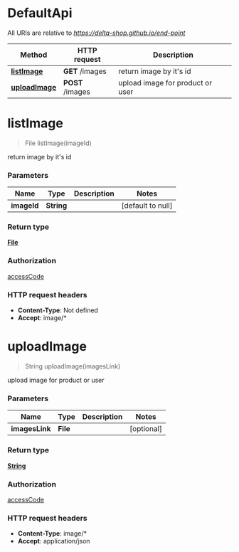 # DefaultApi

All URIs are relative to *https://delta-shop.github.io/end-point*

Method | HTTP request | Description
------------- | ------------- | -------------
[**listImage**](DefaultApi.md#listImage) | **GET** /images | return image by it&#39;s id
[**uploadImage**](DefaultApi.md#uploadImage) | **POST** /images | upload image for product or user


<a name="listImage"></a>
# **listImage**
> File listImage(imageId)

return image by it&#39;s id

### Parameters

Name | Type | Description  | Notes
------------- | ------------- | ------------- | -------------
 **imageId** | **String**|  | [default to null]

### Return type

[**File**](../\Models/file.md)

### Authorization

[accessCode](../README.md#accessCode)

### HTTP request headers

- **Content-Type**: Not defined
- **Accept**: image/*

<a name="uploadImage"></a>
# **uploadImage**
> String uploadImage(imagesLink)

upload image for product or user

### Parameters

Name | Type | Description  | Notes
------------- | ------------- | ------------- | -------------
 **imagesLink** | **File**|  | [optional]

### Return type

[**String**](../\Models/string.md)

### Authorization

[accessCode](../README.md#accessCode)

### HTTP request headers

- **Content-Type**: image/*
- **Accept**: application/json

